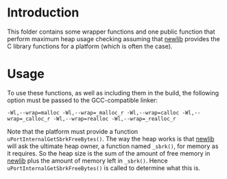 # Introduction
This folder contains some wrapper functions and one public function that perform maximum heap usage checking assuming that [newlib](https://sourceware.org/newlib/libc.html) provides the C library functions for a platform (which is often the case).

# Usage
To use these functions, as well as including them in the build, the following option must be passed to the GCC-compatible linker:

```
-Wl,--wrap=malloc -Wl,--wrap=_malloc_r -Wl,--wrap=calloc -Wl,--wrap=_calloc_r -Wl,--wrap=realloc -Wl,--wrap=_realloc_r
```

Note that the platform must provide a function `uPortInternalGetSbrkFreeBytes()`.  The way the heap works is that [newlib](https://sourceware.org/newlib/libc.html) will ask the ultimate heap owner, a function named `_sbrk()`, for memory as it requires.  So the heap size is the sum of the amount of free memory in [newlib](https://sourceware.org/newlib/libc.html) plus the amount of memory left in `_sbrk()`.  Hence `uPortInternalGetSbrkFreeBytes()` is called to determine what this is.